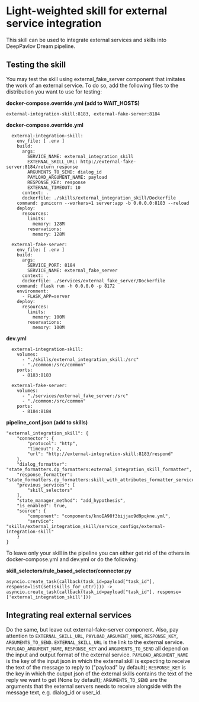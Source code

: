 # Light-weighted skill for external service integration

This skill can be used to integrate external services and skills into DeepPavlov Dream pipeline. 

## Testing the skill

You may test the skill using external_fake_server component that imitates the work of an external service.
To do so, add the following files to the distribution you want to use for testing:

__docker-compose.override.yml (add to WAIT_HOSTS)__
```
external-integration-skill:8183, external-fake-server:8184
```

__docker-compose.override.yml__
```
  external-integration-skill:
    env_file: [ .env ]
    build:
      args:
        SERVICE_NAME: external_integration_skill
        EXTERNAL_SKILL_URL: http://external-fake-server:8184/return_response
        ARGUMENTS_TO_SEND: dialog_id
        PAYLOAD_ARGUMENT_NAME: payload
        RESPONSE_KEY: response
        EXTERNAL_TIMEOUT: 10
      context: .
      dockerfile: ./skills/external_integration_skill/Dockerfile
    command: gunicorn --workers=1 server:app -b 0.0.0.0:8183 --reload
    deploy:
      resources:
        limits:
          memory: 128M
        reservations:
          memory: 128M

  external-fake-server:
    env_file: [ .env ]
    build:
      args:
        SERVICE_PORT: 8184
        SERVICE_NAME: external_fake_server
      context: .
      dockerfile: ./services/external_fake_server/Dockerfile
    command: flask run -h 0.0.0.0 -p 8172
    environment:
      - FLASK_APP=server
    deploy:
      resources:
        limits:
          memory: 100M
        reservations:
          memory: 100M
```

__dev.yml__
```
  external-integration-skill:
    volumes:
      - "./skills/external_integration_skill:/src"
      - "./common:/src/common"
    ports:
      - 8183:8183

  external-fake-server:
    volumes:
      - "./services/external_fake_server:/src"
      - "./common:/src/common"
    ports:
      - 8184:8184
```

__pipeline_conf.json (add to skills)__ 
```
"external_integration_skill": {
    "connector": {
        "protocol": "http",
        "timeout": 2,
        "url": "http://external-integration-skill:8183/respond"
    },
    "dialog_formatter": "state_formatters.dp_formatters:external_integration_skill_formatter",
    "response_formatter": "state_formatters.dp_formatters:skill_with_attributes_formatter_service",
    "previous_services": [
        "skill_selectors"
    ],
    "state_manager_method": "add_hypothesis",
    "is_enabled": true,
    "source": {
        "component": "components/knoIA98f3bijjao9d9pqkne.yml",
        "service": "skills/external_integration_skill/service_configs/external-integration-skill"
    }
}
```

To leave only your skill in the pipeline you can either get rid of the others in docker-compose.yml and dev.yml or do the following:

__skill_selectors/rule_based_selector/connector.py__
```
asyncio.create_task(callback(task_id=payload["task_id"], response=list(set(skills_for_uttr)))) -> asyncio.create_task(callback(task_id=payload["task_id"], response=['external_integration_skill']))
```

## Integrating real external services

Do the same, but leave out external-fake-server component. Also, pay attention to ```EXTERNAL_SKILL_URL```, ```PAYLOAD_ARGUMENT_NAME```, ```RESPONSE_KEY```, ```ARGUMENTS_TO_SEND```. ```EXTERNAL_SKILL_URL``` is the link to the external service. ```PAYLOAD_ARGUMENT_NAME```, ```RESPONSE_KEY``` and ```ARGUMENTS_TO_SEND``` all depend on the input and output format of the external service. ```PAYLOAD_ARGUMENT_NAME``` is the key of the input json in which the external skill is expecting to receive the text of the message to reply to ("payload" by default); ```RESPONSE_KEY``` is the key in which the output json of the external skills contains the text of the reply we want to get (None by default); ```ARGUMENTS_TO_SEND``` are the arguments that the external servers needs to receive alongside with the message text, e.g. dialog_id or user_id.